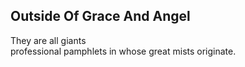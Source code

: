 Outside Of Grace And Angel
--------------------------
They are all giants  
professional pamphlets in whose great mists originate.  
